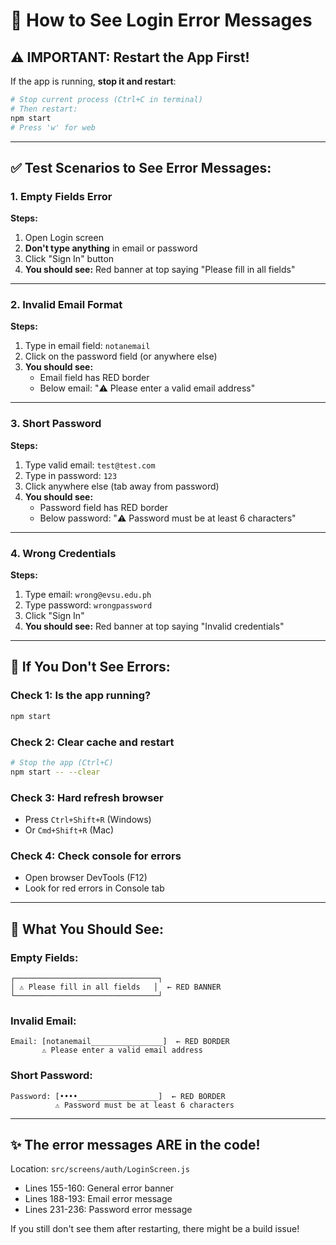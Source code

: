 # 🧪 How to See Login Error Messages

## ⚠️ IMPORTANT: Restart the App First!

If the app is running, **stop it and restart**:

```bash
# Stop current process (Ctrl+C in terminal)
# Then restart:
npm start
# Press 'w' for web
```

---

## ✅ Test Scenarios to See Error Messages:

### **1. Empty Fields Error**
**Steps:**
1. Open Login screen
2. **Don't type anything** in email or password
3. Click "Sign In" button
4. **You should see:** Red banner at top saying "Please fill in all fields"

---

### **2. Invalid Email Format**
**Steps:**
1. Type in email field: `notanemail`
2. Click on the password field (or anywhere else)
3. **You should see:** 
   - Email field has RED border
   - Below email: "⚠️ Please enter a valid email address"

---

### **3. Short Password**
**Steps:**
1. Type valid email: `test@test.com`
2. Type in password: `123`
3. Click anywhere else (tab away from password)
4. **You should see:**
   - Password field has RED border
   - Below password: "⚠️ Password must be at least 6 characters"

---

### **4. Wrong Credentials**
**Steps:**
1. Type email: `wrong@evsu.edu.ph`
2. Type password: `wrongpassword`
3. Click "Sign In"
4. **You should see:** Red banner at top saying "Invalid credentials"

---

## 🔴 If You Don't See Errors:

### Check 1: Is the app running?
```bash
npm start
```

### Check 2: Clear cache and restart
```bash
# Stop the app (Ctrl+C)
npm start -- --clear
```

### Check 3: Hard refresh browser
- Press `Ctrl+Shift+R` (Windows)
- Or `Cmd+Shift+R` (Mac)

### Check 4: Check console for errors
- Open browser DevTools (F12)
- Look for red errors in Console tab

---

## 📸 What You Should See:

### Empty Fields:
```
┌────────────────────────────────┐
│ ⚠️ Please fill in all fields   │  ← RED BANNER
└────────────────────────────────┘
```

### Invalid Email:
```
Email: [notanemail________________]  ← RED BORDER
       ⚠️ Please enter a valid email address
```

### Short Password:
```
Password: [••••__________________]  ← RED BORDER
          ⚠️ Password must be at least 6 characters
```

---

## ✨ The error messages ARE in the code!

Location: `src/screens/auth/LoginScreen.js`
- Lines 155-160: General error banner
- Lines 188-193: Email error message
- Lines 231-236: Password error message

If you still don't see them after restarting, there might be a build issue!
